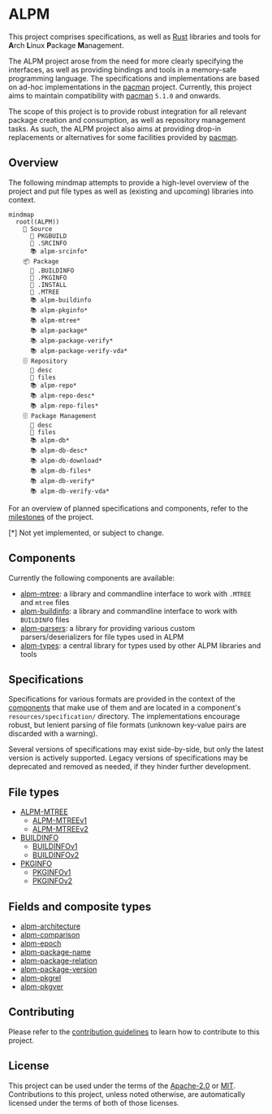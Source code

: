 # ALPM

This project comprises specifications, as well as [Rust] libraries and tools for **A**rch **L**inux **P**ackage **M**anagement.

The ALPM project arose from the need for more clearly specifying the interfaces, as well as providing bindings and tools in a memory-safe programming language.
The specifications and implementations are based on ad-hoc implementations in the [pacman] project.
Currently, this project aims to maintain compatibility with [pacman] `5.1.0` and onwards.

The scope of this project is to provide robust integration for all relevant package creation and consumption, as well as repository management tasks.
As such, the ALPM project also aims at providing drop-in replacements or alternatives for some facilities provided by [pacman].

## Overview

The following mindmap attempts to provide a high-level overview of the project and put file types as well as (existing and upcoming) libraries into context.

```mermaid
mindmap
  root((ALPM))
    📂 Source
      📄 PKGBUILD
      📄 .SRCINFO
      📚️ alpm-srcinfo*
    📦 Package
      📄 .BUILDINFO
      📄 .PKGINFO
      📄 .INSTALL
      📄 .MTREE
      📚️ alpm-buildinfo
      📚️ alpm-pkginfo*
      📚️ alpm-mtree*
      📚️ alpm-package*
      📚️ alpm-package-verify*
      📚️ alpm-package-verify-vda*
    🗄️ Repository
      📄 desc
      📄 files
      📚️ alpm-repo*
      📚️ alpm-repo-desc*
      📚️ alpm-repo-files*
    🗄️ Package Management
      📄 desc
      📄 files
      📚️ alpm-db*
      📚️ alpm-db-desc*
      📚️ alpm-db-download*
      📚️ alpm-db-files*
      📚️ alpm-db-verify*
      📚️ alpm-db-verify-vda*
```

For an overview of planned specifications and components, refer to the [milestones] of the project.

[*] Not yet implemented, or subject to change.

## Components

Currently the following components are available:

- [alpm-mtree]: a library and commandline interface to work with `.MTREE` and `mtree` files
- [alpm-buildinfo]: a library and commandline interface to work with `BUILDINFO` files
- [alpm-parsers]: a library for providing various custom parsers/deserializers for file types used in ALPM
- [alpm-types]: a central library for types used by other ALPM libraries and tools

## Specifications

Specifications for various formats are provided in the context of the [components] that make use of them and are located in a component's `resources/specification/` directory.
The implementations encourage robust, but lenient parsing of file formats (unknown key-value pairs are discarded with a warning).

Several versions of specifications may exist side-by-side, but only the latest version is actively supported.
Legacy versions of specifications may be deprecated and removed as needed, if they hinder further development.

## File types

- [ALPM-MTREE][ALPM-MTREE-SPEC]
  - [ALPM-MTREEv1]
  - [ALPM-MTREEv2]
- [BUILDINFO]
  - [BUILDINFOv1]
  - [BUILDINFOv2]
- [PKGINFO]
  - [PKGINFOv1]
  - [PKGINFOv2]

## Fields and composite types

- [alpm-architecture]
- [alpm-comparison]
- [alpm-epoch]
- [alpm-package-name]
- [alpm-package-relation]
- [alpm-package-version]
- [alpm-pkgrel]
- [alpm-pkgver]

## Contributing

Please refer to the [contribution guidelines] to learn how to contribute to this project.

## License

This project can be used under the terms of the [Apache-2.0] or [MIT].
Contributions to this project, unless noted otherwise, are automatically licensed under the terms of both of those licenses.

[ALPM-MTREE-SPEC]: alpm-mtree/resources/specification/ALPM-MTREE.5.md
[ALPM-MTREEv1]: alpm-mtree/resources/specification/ALPM-MTREEv1.5.md
[ALPM-MTREEv2]: alpm-mtree/resources/specification/ALPM-MTREEv2.5.md
[Apache-2.0]: LICENSES/Apache-2.0.txt
[BUILDINFO]: alpm-buildinfo/resources/specification/BUILDINFO.5.md
[BUILDINFOv1]: alpm-buildinfo/resources/specification/BUILDINFOv1.5.md
[BUILDINFOv2]: alpm-buildinfo/resources/specification/BUILDINFOv2.5.md
[MIT]: LICENSES/MIT.txt
[PKGINFO]: alpm-pkginfo/resources/specification/PKGINFO.5.md
[PKGINFOv1]: alpm-pkginfo/resources/specification/PKGINFOv1.5.md
[PKGINFOv2]: alpm-pkginfo/resources/specification/PKGINFOv2.5.md
[Rust]: https://www.rust-lang.org/
[alpm-architecture]: alpm-types/resources/specification/alpm-architecture.7.md
[alpm-buildinfo]: alpm-buildinfo/
[alpm-comparison]: alpm-types/resources/specification/alpm-comparison.7.md
[alpm-epoch]: alpm-types/resources/specification/alpm-epoch.7.md
[alpm-package-name]: alpm-types/resources/specification/alpm-package-name.7.md
[alpm-package-relation]: alpm-types/resources/specification/alpm-package-relation.7.md
[alpm-package-version]: alpm-types/resources/specification/alpm-package-version.7.md
[alpm-parsers]: alpm-parsers/
[alpm-pkgrel]: alpm-types/resources/specification/alpm-package-pkgrel.7.md
[alpm-pkgver]: alpm-types/resources/specification/alpm-package-pkgver.7.md
[alpm-types]: alpm-types/
[alpm-mtree]: alpm-mtree/
[components]: #components
[contribution guidelines]: CONTRIBUTING.md
[milestones]: https://gitlab.archlinux.org/archlinux/alpm/alpm/-/milestones
[pacman]: https://gitlab.archlinux.org/pacman/pacman
